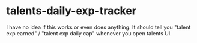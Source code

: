 # talents-daily-exp-tracker
I have no idea if this works or even does anything. It should tell you "talent exp earned" / "talent exp daily cap" whenever you open talents UI.